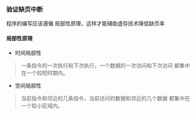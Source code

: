 ### 验证缺页中断

程序的编写应该遵循 局部性原理，这样才能辅助虚存技术降低缺页率

#### 局部性原理
* 时间局部性
> 一条指令的一次执行和下次执行，一个数据的一次访问和下次访问
都集中在一个较短时期内。

* 空间局部性
> 当前指令和邻近的几条指令，当前访问的数据和邻近的几个数据
都集中在一个较小区域内。